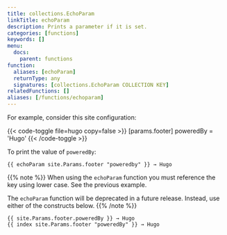 ```yaml
---
title: collections.EchoParam
linkTitle: echoParam
description: Prints a parameter if it is set.
categories: [functions]
keywords: []
menu:
  docs:
    parent: functions
function:
  aliases: [echoParam]
  returnType: any
  signatures: [collections.EchoParam COLLECTION KEY]
relatedFunctions: []
aliases: [/functions/echoparam]
---
```


For example, consider this site configuration:

{{< code-toggle file=hugo copy=false >}}
[params.footer]
poweredBy = 'Hugo'
{{< /code-toggle >}}

To print the value of `poweredBy`:

```go-html-template
{{ echoParam site.Params.footer "poweredby" }} → Hugo
```

{{% note %}}
When using the `echoParam` function you must reference the key using lower case. See the previous example.

The `echoParam` function will be deprecated in a future release. Instead, use either of the constructs below.
{{% /note %}}

```go-html-template
{{ site.Params.footer.poweredBy }} → Hugo
{{ index site.Params.footer "poweredBy" }} → Hugo
```

